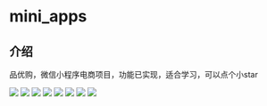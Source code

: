 <div>
  <h1>mini_apps</h1>
    <h2>介绍</h2>
  <p>品优购，微信小程序电商项目，功能已实现，适合学习，可以点个小star</p>
</div>
  <img src='https://ae01.alicdn.com/kf/Ua1890071ac0446a2b87059930574faa7g.jpg'/>
  <img src='https://www.hualigs.cn/image/607da83ce83e3.jpg'/>
  <img src='https://www.hualigs.cn/image/607da83cb3d9a.jpg'/>
  <img src='https://www.hualigs.cn/image/607da83c7f874.jpg'/>
  <img src='https://www.hualigs.cn/image/607da83cc5a5b.jpg'/>
  <img src='https://www.hualigs.cn/image/607da83ca4448.jpg'/>
  <img src='https://www.hualigs.cn/image/607da83caa2c5.jpg'/>
  <img src='https://www.hualigs.cn/image/607da83bded06.jpg'/>
